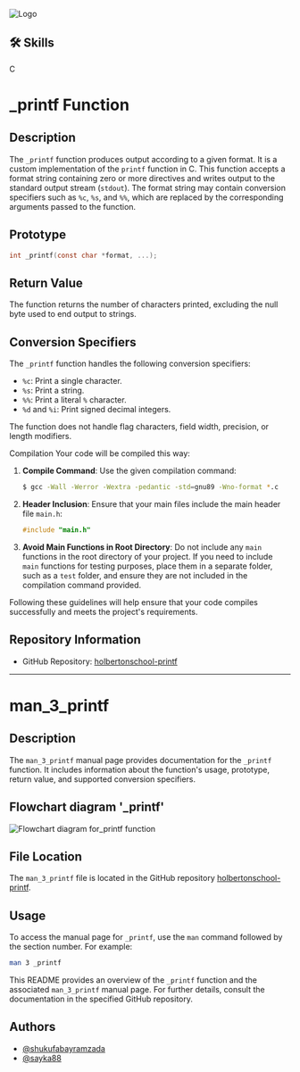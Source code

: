 
![Logo](https://th.bing.com/th/id/R.e6315794f2dc2173ec197613148adf7a?rik=SKLQDysNVXBrog&riu=http%3a%2f%2fwww.automationminds.com%2fwp-content%2fuploads%2f2016%2f03%2fC-SLIDER.jpg&ehk=ZZ6lL7mtsfdZ%2bxUWfEkzGxayTv6UJpydsa7CQmJRxyA%3d&risl=&pid=ImgRaw&r=0)


## 🛠 Skills
C

# _printf Function

## Description

The `_printf` function produces output according to a given format. It is a custom implementation of the `printf` function in C. This function accepts a format string containing zero or more directives and writes output to the standard output stream (`stdout`). The format string may contain conversion specifiers such as `%c`, `%s`, and `%%`, which are replaced by the corresponding arguments passed to the function.

## Prototype

```c
int _printf(const char *format, ...);
```

## Return Value

The function returns the number of characters printed, excluding the null byte used to end output to strings.

## Conversion Specifiers

The `_printf` function handles the following conversion specifiers:

- `%c`: Print a single character.
- `%s`: Print a string.
- `%%`: Print a literal `%` character.
- `%d` and `%i`: Print signed decimal integers.

The function does not handle flag characters, field width, precision, or length modifiers.

Compilation
Your code will be compiled this way:

1. **Compile Command**: Use the given compilation command:
   ```bash
   $ gcc -Wall -Werror -Wextra -pedantic -std=gnu89 -Wno-format *.c
   ```

2. **Header Inclusion**: Ensure that your main files include the main header file `main.h`:
   ```c
   #include "main.h"
   ```

3. **Avoid Main Functions in Root Directory**: Do not include any `main` functions in the root directory of your project. If you need to include `main` functions for testing purposes, place them in a separate folder, such as a `test` folder, and ensure they are not included in the compilation command provided.

Following these guidelines will help ensure that your code compiles successfully and meets the project's requirements.

## Repository Information

- GitHub Repository: [holbertonschool-printf](https://github.com/shukufabayramzada/holbertonschool-printf)

---

# man_3_printf

## Description

The `man_3_printf` manual page provides documentation for the `_printf` function. It includes information about the function's usage, prototype, return value, and supported conversion specifiers.

## Flowchart diagram '_printf'

![Flowchart diagram for_printf function](https://github.com/shukufabayramzada/holbertonschool-printf/blob/main/%20printf_%20flowchart%20_diagram.drawio.png)

## File Location

The `man_3_printf` file is located in the GitHub repository [holbertonschool-printf](https://github.com/holbertonschool/printf).

## Usage

To access the manual page for `_printf`, use the `man` command followed by the section number. For example:

```bash
man 3 _printf
```

This README provides an overview of the `_printf` function and the associated `man_3_printf` manual page. For further details, consult the documentation in the specified GitHub repository.
## Authors

- [@shukufabayramzada](https://github.com/shukufabayramzada)
- [@sayka88](https://github.com/sayka88)


